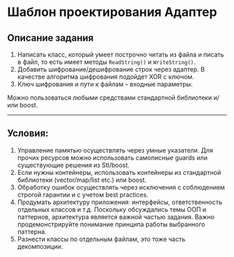 # Шаблон проектирования **Адаптер**
## Описание задания
1.	Написать класс, который  умеет построчно читать из файла и писать в файл, то есть имеет методы `ReadString()` и `WriteString()`.
2.	Добавить шифрование/дешифрование строк через адаптер. В качестве алгоритма шифрования подойдет XOR с ключом.
3.	Ключ шифрования и пути к файлам – входные параметры.

Можно пользоваться любыми средствами стандартной библиотеки и/или boost.
____
## Условия:
1.	Управление памятью осуществлять через умные указатели. Для прочих ресурсов можно использовать самописные guards или существующие решения из Stl/boost.
2.	Если нужны контейнеры, использовать контейнеры из стандартной библиотеки (vector/map/list etc.) или boost.
3.	Обработку ошибок осуществлять через исключения с соблюдением строгой гарантии и с учетом best practices. 
4.	Продумать архитектуру приложения: интерфейсы, ответственность отдельных классов и т.д. Поскольку обсуждались темы ООП и паттернов, архитектура является важной частью задания. Важно продемонстрируйте понимание принципа работы выбранного паттерна.
5.	Разнести классы по отдельным файлам, это тоже часть декомпозиции.
